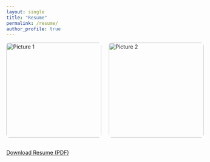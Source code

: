 ```yaml
---
layout: single
title: "Resume"
permalink: /resume/
author_profile: true
---
```


<div style="display: flex; gap: 20px;">
  <img src="/profile1.jpg" alt="Picture 1" style="width: 250px; border-radius: 8px;">
  <img src="/profile2.jpg" alt="Picture 2" style="width: 250px; border-radius: 8px;">
</div>

<br>

[Download Resume (PDF)](/amulya_pathania_resume_NB.pdf)
